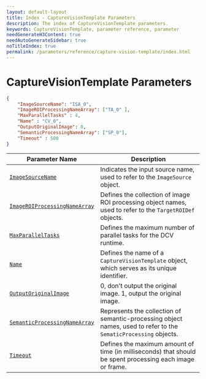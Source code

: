```yaml
---
layout: default-layout
title: Index - CaptureVisionTemplate Parameters
description: The index of CaptureVisionTemplate parameters.
keywords: CaptureVisionTemplate, parameter reference, parameter
needGenerateH3Content: true
needAutoGenerateSidebar: true
noTitleIndex: true
permalink: /parameters/reference/capture-vision-template/index.html
---
```


# CaptureVisionTemplate Parameters

```json
{
    "ImageSourceName": "ISA_0",
    "ImageROIProcessingNameArray": ["TA_0" ],
    "MaxParallelTasks" : 4,
    "Name" : "CV_0",
    "OutputOriginalImage": 0,
    "SemanticProcessingNameArray": ["SP_0"],
    "Timeout" : 500
}
```

| Parameter Name | Description |
| -------------- | ----------- |
| [`ImageSourceName`](image-source-name.md) | Indicates the input source name, used to refer to the `ImageSource` object. |
| [`ImageROIProcessingNameArray`](image-roi-processing-name-array.md) | Defines the collection of image ROI processing object names, used to refer to the `TargetROIDef` objects. |
| [`MaxParallelTasks`](max-parallel-tasks.md) | Defines the maximum number of parallel tasks for the DCV runtime. |
| [`Name`](name.md) | Defines the name of a `CaptureVisionTemplate` object, which serves as its unique identifier. |
| [`OutputOriginalImage`](output-original-Image.md) | 0, don't output the original image. 1, output the original image. |
| [`SemanticProcessingNameArray`](semantic-processing-name-array.md) | Represents the collection of semantic-processing object names, used to refer to the `SematicProcessing` objects. |
| [`Timeout`](timeout.md) | Defines the maximum amount of time (in milliseconds) that should be spent processing each image or frame. |
